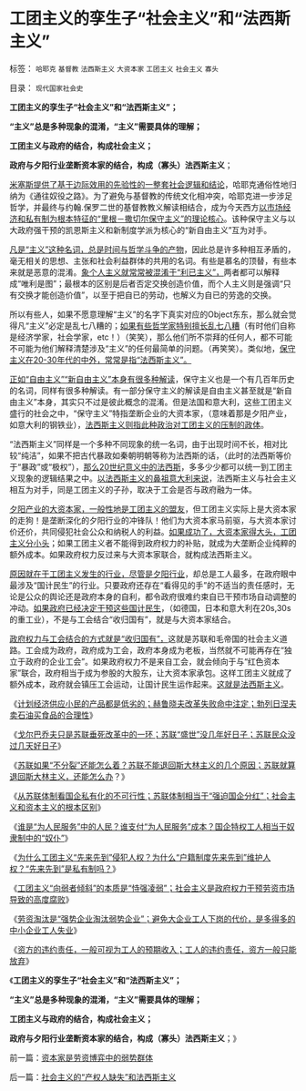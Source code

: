 # 工团主义的孪生子“社会主义”和“法西斯主义”

标签： `哈耶克` `基督教` `法西斯主义` `大资本家` `工团主义` `社会主义` `寡头` 

目录： `现代国家社会史`

**工团主义的孪生子“社会主义”和“法西斯主义”；**

**“主义”总是多种现象的混淆，“主义”需要具体的理解；**

**工团主义与政府的结合，构成社会主义；**

**政府与夕阳行业垄断资本家的结合，构成（寡头）法西斯主义**；

[米塞斯提供了基于边际效用的先验性的一整套社会逻辑和结论](../../../2011/2/7/向伟大的Ludwig米塞斯致敬！.md)，哈耶克通俗性地归纳为《通往奴役之路》。为了避免与基督教的传统文化相冲突，哈耶克进一步涉足哲学，并最终与约翰.保罗二世的基督教教义解读相结合，成为今天西方[以市场经济和私有制为根本特征的“里根－撒切尔保守主义”的理论核心](../../../2012/3/18/传统知识分子“传统＝公有制＝五毛卫道”.md)。该种保守主义与以大政府强干预的凯恩斯主义和新制度学派为核心的“新自由主义”互为对手。

[凡是“主义”这种名词，总是时间与哲学斗争的产物](../../../2010/2/22/&quot;民主派&quot;哲学家不要再掺乎“中国特色的人权”.md)，因此总是许多种相互矛盾的，毫无相关的思想、主张和社会利益群体的共用的名词。有些是慕名的顶替，有些本来就是恶意的混淆。[象个人主义就常常被混淆于“利已主义”，](../../../2009/3/27/所谓“永不妥协”的美德就是极端的自私及愚蠢.md)两者都可以解释成“唯利是图”；最根本的区别是后者否定交换创造价值，而个人主义则是强调“只有交换才能创造价值”，以至于把自已的劳动，也解义为自已的劳逸的交换。

所以有些人，如果不愿意理解“主义”的名字下真实对应的Object东东，那么就会觉得凡“主义”必定是乱七八糟的；[如果有些哲学家特别擅长乱七八糟](../../../2011/2/23/哲学制造沟通障碍，哲学制造冲突.md)（有时他们自称是经济学家，社会学家，etc！）（笑笑），那么他们所不崇拜的任何人，都不可能不可能为他们解释清楚涉及“主义”的任何最简单的问题。（再笑笑）。类似地，[保守主义在20-30年代的中外，常常是指“法西斯主义”。](../../../2011/1/15/蒋介石搞“儒教社会主义”，被愤青逼上绝路.md)

[正如“自由主义”“新自由主义”本身有很多种解读](../../../2011/12/10/道德经济学的“公平与效率”和亚当斯密的“自由精神”.md)，保守主义也是一个有几百年历史的名词，同样有很多种解读。有一部分保守主义的解读是自由主义甚至就是“新自由主义”本身，其实只不过是彼此概念的混淆。但是法国和意大利，这些工团主义盛行的社会之中，“保守主义”特指垄断企业的大资本家，（意味着那是夕阳产业，如意大利的钢铁业），[法西斯主义则指此种政治对工团主义的压制的政体](../../../2011/5/13/民主取决于默认权益归属权.md)。

“法西斯主义”同样是一个多种不同现象的统一名词，由于出现时间不长，相对比较“纯洁”，如果不把古代暴政如秦朝明朝等称为法西斯的话，（此时的法西斯等价于“暴政”或“极权”），[那么20世纪意义中的法西斯](../../../2011/5/5/用“自由，平等，博爱”酿造法西斯主义.md)，多多少少都可以统一到工团主义现象的逻辑结果之中。[以法西斯主义的鼻祖意大利来说](../../../2009/12/7/法西斯主义邪恶的根源.md)，法西斯主义与社会主义相互为对手，同是工团主义的子孙，取决于工会是否与政府融为一体。

[夕阳产业的大资本家，一般性地是工团主义的盟友](../../../2011/12/20/英美对工会现象严重倾斜，大资本家对工会现象心连心.md)，但工团主义实际上是大资本家的走狗！是垄断深化的夕阳行业的冲锋队！他们为大资本家马前驱，与大资本家讨价还价，共同侵犯社会公众和纳税人的利益。[如果成功了，大资本家得大头，工团主义分小头](../../../2011/12/13/工会活动集中在夕阳行业,“向弱者倾斜”将导致社会停滞.md)；如果工团主义者不能得到政府权力的补贴，就成为大垄断企业纯粹的额外成本。如果政府权力反过来与大资本家联合，就构成法西斯主义。

[原因就在于工团主义发生的行业，尽管是夕阳行业](../../../2011/7/5/工团主义是工业社会崩溃的环节及工会；.md)，却总是工人最多，在政府眼中最涉及“国计民生”的行业。只要政府还存在“看得见的手”的不适当的责任感时，无论是公众的舆论还是政府本身的自利，都令政府很难约束自已干预市场自动调整的冲动。[如果政府已经决定干预这些国计民生](../../../2009/12/24/理性人假设令“看得见的手”成为伪科学.md)，（如德国，日本和意大利在20s,30s的重工业），不是与工会结合“收归国有”，就是与大资本家结合。

[政府权力与工会结合的方式就是“收归国有”，](../../../2012/5/31/计划经济从来不是大锅饭.md)这就是苏联和毛帝国的社会主义道路。工会成为政府，政府成为工会，政府本身成为老板，当然就不可能再存在“独立于政府的企业工会”。如果政府权力不是来自工会，就会倾向于与“红色资本家”联合，政府相当于成为参股的大股东，让大资本家承包。这样工团主义就成了额外成本，政府就会镇压工会运动，让国计民生运作起来。[这就是法西斯主义](../../../2010/10/28/二战是市场经济“反民族主义”战争.md)。

《[计划经济供应小民的产品都是低劣的；赫鲁晓夫改革失败命中注定；勃列日涅夫卖石油买食品的合理性](../../../2012/6/1/赫鲁晓夫改革失败命中注定，勃列日涅夫的合理性.md)》

《[戈尔巴乔夫只是苏联垂死改革中的一环；苏联“盛世”没几年好日子；苏联民众没过几天好日子](../../../2012/6/1/戈尔巴乔夫只是苏联垂死改革中的一环.md)》

《[苏联如果“不分裂”还能怎么着？苏联不能退回斯大林主义的几个原因；苏联就算退回斯大林主义，还能怎么办](../../../2012/6/1/苏联如果“不分裂”还能怎么着？.md)？》

《[从苏联体制看国企私有化的不可行性；苏联体制相当于“强迫国企分红”；社会主义和资本主义的根本区别](../../../2012/6/2/国企私有化和国企分红的不可行性.md)》

《[谁是“为人民服务”中的人民？谁支付“为人民服务”成本？国企特权工人相当于奴隶制中的“奴仆”](../../../2012/6/2/国企的产权人缺失，苏联的“主权所有人”缺失.md)》

《[为什么工团主义“先来先到”侵犯人权？为什么“户籍制度先来先到”维护人权？“先来先到”是私有制吗？](../../../2012/6/2/工团主义混淆了工会，私有制企业和中世纪行会.md)》

《[工团主义“向弱者倾斜”的本质是“恃强凌弱”；社会主义是政府权力干预劳资市场导致的高度腐败](../../../2012/6/2/高三老师的自杀看工团主义的高度腐败.md)》

《[劳资淘汰是“强势企业淘汰弱势企业”；避免大企业工人下岗的代价，是多得多的中小企业工人失业](../../../2012/6/3/工团主义是垄断企业对中小企业的“阶级斗争”.md)》

《[资方的违约责任，一般可视为工人的预期收入；工人的违约责任，资方一般只能放弃](../../../2012/6/3/资本家是劳资博弈中的弱势群体.md)》

《**工团主义的孪生子“社会主义”和“法西斯主义”；**

**“主义”总是多种现象的混淆，“主义”需要具体的理解；**

**工团主义与政府的结合，构成社会主义；**

**政府与夕阳行业垄断资本家的结合，构成（寡头）法西斯主义**；》



前一篇：[资本家是劳资博弈中的弱势群体](../../../2012/6/3/资本家是劳资博弈中的弱势群体.md)

后一篇：[社会主义的“产权人缺失”和法西斯主义](../../../2012/6/3/社会主义的“产权人缺失”和法西斯主义.md)